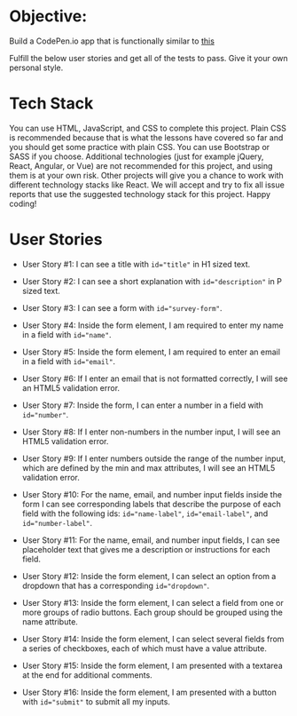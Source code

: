 # Objective: 
Build a CodePen.io app that is functionally similar to [this](https://codepen.io/freeCodeCamp/full/VPaoNP)

Fulfill the below user stories and get all of the tests to pass. Give it your own personal style.

# Tech Stack

You can use HTML, JavaScript, and CSS to complete this project. Plain CSS is recommended because that is what the lessons have covered so far and you should get some practice with plain CSS. You can use Bootstrap or SASS if you choose. Additional technologies (just for example jQuery, React, Angular, or Vue) are not recommended for this project, and using them is at your own risk. Other projects will give you a chance to work with different technology stacks like React. We will accept and try to fix all issue reports that use the suggested technology stack for this project. Happy coding!

# User Stories
- User Story #1: I can see a title with `id="title"` in H1 sized text.

- User Story #2: I can see a short explanation with `id="description"` in P sized text.

- User Story #3: I can see a form with `id="survey-form"`.

- User Story #4: Inside the form element, I am required to enter my name in a field with `id="name"`.

- User Story #5: Inside the form element, I am required to enter an email in a field with `id="email"`.

- User Story #6: If I enter an email that is not formatted correctly, I will see an HTML5 validation error.

- User Story #7: Inside the form, I can enter a number in a field with `id="number"`.

- User Story #8: If I enter non-numbers in the number input, I will see an HTML5 validation error.

- User Story #9: If I enter numbers outside the range of the number input, which are defined by the min and max attributes, I will see an HTML5 validation error.

- User Story #10: For the name, email, and number input fields inside the form I can see corresponding labels that describe the purpose of each field with the following ids: `id="name-label"`, `id="email-label"`, and `id="number-label"`.

- User Story #11: For the name, email, and number input fields, I can see placeholder text that gives me a description or instructions for each field.

- User Story #12: Inside the form element, I can select an option from a dropdown that has a corresponding `id="dropdown"`.

- User Story #13: Inside the form element, I can select a field from one or more groups of radio buttons. Each group should be grouped using the name attribute.

- User Story #14: Inside the form element, I can select several fields from a series of checkboxes, each of which must have a value attribute.

- User Story #15: Inside the form element, I am presented with a textarea at the end for additional comments.

- User Story #16: Inside the form element, I am presented with a button with `id="submit"` to submit all my inputs.